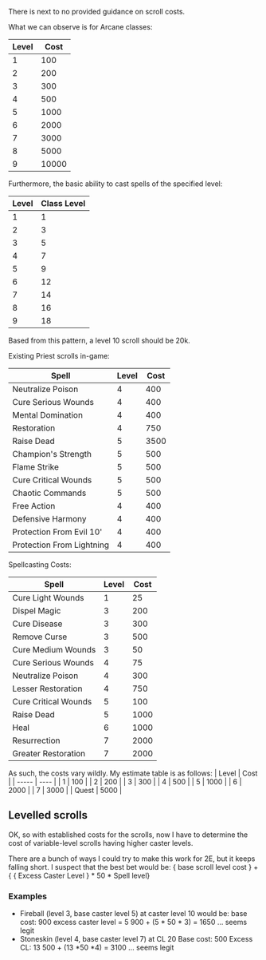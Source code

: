 
There is next to no provided guidance on scroll costs.

What we can observe is for Arcane classes:

| Level | Cost  |
| ----- | ----  |
|   1   |   100 |
|   2   |   200 |
|   3   |   300 |
|   4   |   500 |
|   5   |  1000 |
|   6   |  2000 |
|   7   |  3000 |
|   8   |  5000 |
|   9   | 10000 |

Furthermore, the basic ability to cast spells of the specified level:

| Level | Class Level |
| ----- | ----------- |
|   1   |  1 |
|   2   |  3 |
|   3   |  5 |
|   4   |  7 |
|   5   |  9 |
|   6   | 12 |
|   7   | 14 |
|   8   | 16 |
|   9   | 18 |


Based from this pattern, a level 10 scroll should be 20k.

Existing Priest scrolls in-game:

| Spell                     | Level | Cost |
| ------------------------- | ----- | ---- |
| Neutralize Poison         |   4   |  400 |
| Cure Serious Wounds       |   4   |  400 |
| Mental Domination         |   4   |  400 |
| Restoration               |   4   |  750 |
| Raise Dead                |   5   | 3500 |
| Champion's Strength       |   5   |  500 |
| Flame Strike              |   5   |  500 |
| Cure Critical Wounds      |   5   |  500 |
| Chaotic Commands          |   5   |  500 |
| Free Action               |   4   |  400 |
| Defensive Harmony         |   4   |  400 |
| Protection From Evil 10'  |   4   |  400 |
| Protection From Lightning |   4   |  400 |

Spellcasting Costs:

| Spell                     | Level | Cost |
| ------------------------- | ----- | ---- |
| Cure Light Wounds         |   1   |   25 |
| Dispel Magic              |   3   |  200 |
| Cure Disease              |   3   |  300 |
| Remove Curse              |   3   |  500 |
| Cure Medium Wounds        |   3   |   50 |
| Cure Serious Wounds       |   4   |   75 |
| Neutralize Poison         |   4   |  300 |
| Lesser Restoration        |   4   |  750 |
| Cure Critical Wounds      |   5   |  100 |
| Raise Dead                |   5   | 1000 |
| Heal                      |   6   | 1000 |
| Resurrection              |   7   | 2000 |
| Greater Restoration       |   7   | 2000 |

As such, the costs vary wildly. My estimate table is as follows:
| Level | Cost |
| ----- | ---- |
|   1   |  100 |
|   2   |  200 |
|   3   |  300 |
|   4   |  500 |
|   5   | 1000 |
|   6   | 2000 |
|   7   | 3000 |
| Quest | 5000 |


## Levelled scrolls
OK, so with established costs for the scrolls, now I have to determine the cost of variable-level scrolls having higher caster levels.

There are a bunch of ways I could try to make this work for 2E, but it keeps falling short. I suspect
that the best bet would be: { base scroll level cost } + { { Excess Caster Level } * 50 * Spell level}

### Examples
- Fireball (level 3, base caster level 5) at caster level 10 would be:
base cost: 900
excess caster level = 5
900 + (5 * 50 * 3) = 1650
... seems legit
- Stoneskin (level 4, base caster level 7) at CL 20
Base cost: 500
Excess CL: 13
500 + (13 *50 *4) = 3100
... seems legit
